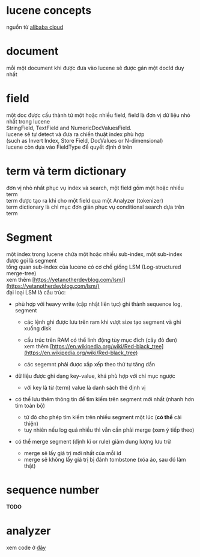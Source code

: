 # lucene concepts

nguồn từ [alibaba cloud](https://alibaba-cloud.medium.com/analysis-of-lucene-basic-concepts-5ff5d8b90a53)

# document

mỗi một document khi được đưa vào lucene sẽ được gán một docId duy nhất

# field

một doc được cấu thành tử một hoặc nhiều field, field là đơn vị dữ liệu nhỏ nhất trong lucene <br />
StringField, TextField and NumericDocValuesField. <br />
lucene sẽ tự detect và đưa ra chiến thuật index phù hợp <br />
(such as Invert Index, Store Field, DocValues or N-dimensional) <br />
lucene còn dựa vào FieldType để quyết định ở trên

# term và term dictionary

đơn vị nhỏ nhất phục vụ index và search, một field gồm một hoặc nhiều term <br />
term được tạo ra khi cho một field qua một Analyzer (tokenizer) <br />
term dictionary là chỉ mục đơn giản phục vụ conditional search dựa trên term

# Segment

một index trong lucene chứa một hoặc nhiều sub-index, một sub-index được gọi là segment <br />
tổng quan sub-index của lucene có cơ chế giống LSM (Log-structured merge-tree) <br />
xem thêm [https://yetanotherdevblog.com/lsm/](https://yetanotherdevblog.com/lsm/) <br />
đại loại LSM là cấu trúc:

-   phù hợp với heavy write (cập nhật liên tục) ghi thành sequence log, segment

    -   các lệnh ghi được lưu trên ram khi vượt size tạo segment và ghi xuống disk
    -   cấu trúc trên RAM có thể linh động tùy mục đích (cây đỏ đen) <br />
        xem thêm [https://en.wikipedia.org/wiki/Red-black_tree](https://en.wikipedia.org/wiki/Red-black_tree)

    -   các segemnt phải được xắp xếp theo thứ tự tăng dần

- dữ liệu được ghi dạng key-value, khá phù hợp với chỉ mục ngược
    - với key là từ (term) value là danh sách thẻ định vị

- có thể lưu thêm thông tin để tìm kiếm trên segment mới nhất (nhanh hơn tìm toàn bộ)
        
    - từ đó cho phép tìm kiếm trên nhiều segment một lúc (**có thể** cải thiện)
    - tuy nhiên nếu log quá nhiều thì vẫn cần phải merge (xem ý tiếp theo)
        
    
- có thể merge segment (định kì or rule) giảm dung lượng lưu trữ
    - merge sẽ lấy giá trị mới nhất của mỗi id
    - merge sẽ không lấy giá trị bị đánh tombstone (xóa ảo, sau đó làm thật)

# sequence number

**TODO**

# analyzer

xem code ở [đây](https://lucene.apache.org/core/7_7_3/analyzers-common/index.html)
